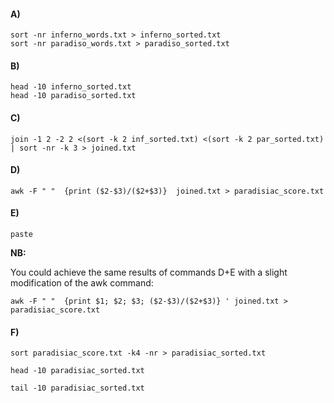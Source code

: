 #### A)
```
sort -nr inferno_words.txt > inferno_sorted.txt
sort -nr paradiso_words.txt > paradiso_sorted.txt
```
#### B)

```
head -10 inferno_sorted.txt
head -10 paradiso_sorted.txt
```
#### C)
```
join -1 2 -2 2 <(sort -k 2 inf_sorted.txt) <(sort -k 2 par_sorted.txt) | sort -nr -k 3 > joined.txt
```
#### D)
```
awk -F " "  {print ($2-$3)/($2+$3)}  joined.txt > paradisiac_score.txt
```
#### E)
```
paste 
```

**NB:**

You could achieve the same results of commands D+E with a slight modification of the awk command:

```
awk -F " "  {print $1; $2; $3; ($2-$3)/($2+$3)} ' joined.txt > paradisiac_score.txt
```

#### F)

```
sort paradisiac_score.txt -k4 -nr > paradisiac_sorted.txt
```

```
head -10 paradisiac_sorted.txt 
```

```
tail -10 paradisiac_sorted.txt 
```